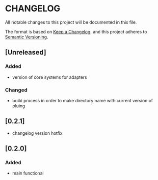 # CHANGELOG

All notable changes to this project will be documented in this file.

The format is based on [Keep a Changelog](https://keepachangelog.com/en/1.0.0/),
and this project adheres to [Semantic Versioning](https://semver.org/spec/v2.0.0.html).

## [Unreleased]

### Added

- version of core systems for adapters

### Changed

- build process in order to make directory name with current version of pluing

## [0.2.1]

- changelog version hotfix

## [0.2.0]

### Added

- main functional
